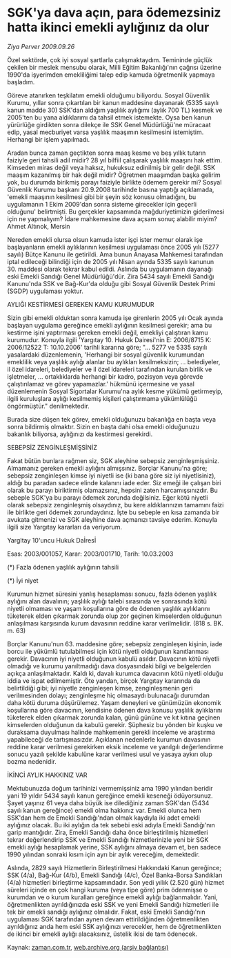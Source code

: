 # SGK'ya dava açın, para ödemezsiniz hatta ikinci emekli aylığınız da olur

*Ziya Perver 2009.09.26*

<tr><td class="metin" colspan="2" style="padding-top: 20px; padding-left: 5px; padding-right: 10px;">Özel sektörde, çok iyi sosyal şartlarla çalışmaktaydım. Temininde güçlük çekilen bir meslek mensubu olarak, Milli Eğitim Bakanlığı'nın çağrısı üzerine 1990'da işyerimden emekliliğimi talep edip kamuda öğretmenlik yapmaya başladım.</td></tr><tr><td class="metin" colspan="2" style="padding-top: 20px; padding-left: 5px; padding-right: 10px;"><p>Göreve atanırken teşkilatım emekli olduğumu biliyordu. Sosyal Güvenlik Kurumu, yıllar sonra çıkartılan bir kanun maddesine dayanarak (5335 sayılı kanun madde 30) SSK'dan aldığım yaşlılık aylığımı (aylık 700 TL) kesmek ve 2005'ten bu yana aldıklarımı da tahsil etmek istemekte. Oysa ben kanun yürürlüğe girdikten sonra dilekçe ile SSK Genel Müdürlüğü'ne müracaat edip, yasal mecburiyet varsa yaşlılık maaşımın kesilmesini istemiştim. Herhangi bir işlem yapılmadı.
<p> Aradan bunca zaman geçtikten sonra maaş kesme ve beş yıllık tutarın faiziyle geri tahsili adil midir? 28 yıl bilfiil çalışarak yaşlılık maaşını hak ettim. Kimseden miras değil veya haksız, hukuksuz edinilmiş bir gelir değil. SSK maaşım kazanılmış bir hak değil midir? Öğretmen maaşımdan başka gelirim yok, bu durumda birikmiş parayı faiziyle birlikte ödemem gerekir mi? Sosyal Güvenlik Kurumu başkanı 20.9.2008 tarihinde basına yaptığı açıklamada, 'emekli maaşının kesilmesi gibi bir şeyin söz konusu olmadığını, bu uygulamanın 1 Ekim 2009'dan sonra sisteme girecekler için geçerli olduğunu' belirtmişti. Bu gerçekler kapsamında mağduriyetimizin giderilmesi için ne yapmalıyım? İdare mahkemesine dava açsam sonuç alabilir miyim? Ahmet Altınok, Mersin
<p>Nereden emekli olursa olsun kamuda ister işçi ister memur olarak işe başlayanların emekli aylıklarının kesilmesi uygulaması önce 2005 yılı (5277 sayılı) Bütçe Kanunu ile getirildi. Ama bunun Anayasa Mahkemesi tarafından iptal edileceği bilindiği için de 2005 yılı Nisan ayında 5335 sayılı kanunun 30. maddesi olarak tekrar kabul edildi. Aslında bu uygulamanın dayanağı eski Emekli Sandığı Genel Müdürlüğü'dür. Zira 5434 sayılı Emekli Sandığı Kanunu'nda SSK ve Bağ-Kur'da olduğu gibi Sosyal Güvenlik Destek Primi (SGDP) uygulaması yoktur.
<p>AYLIĞI KESTİRMESİ GEREKEN KAMU KURUMUDUR
<p>Sizin gibi emekli olduktan sonra kamuda işe girenlerin 2005 yılı Ocak ayında başlayan uygulama gereğince emekli aylığının kesilmesi gerekir; ama bu kestirme işini yaptırması gereken emekli değil, emekliyi çalıştıran kamu kurumudur. Konuyla ilgili 'Yargıtay 10. Hukuk Dairesi'nin E: 2006/8715 K: 2006/12522 T: 10.10.2006' tarihli kararına göre; "... 5277 ve 5335 sayılı yasalardaki düzenlemenin, 'Herhangi bir sosyal güvenlik kurumundan emeklilik veya yaşlılık aylığı alanlar bu aylıkları kesilmeksizin; ... belediyeler, il özel idareleri, belediyeler ve il özel idareleri tarafından kurulan birlik ve işletmeler, ... ortaklıklarda herhangi bir kadro, pozisyon veya görevde çalıştırılamaz ve görev yapamazlar.' hükmünü içermesine ve yasal düzenlemenin Sosyal Sigortalar Kurumu'na aylık kesme yükümü getirmeyip, ilgili kuruluşlara aylığı kesilmemiş kişileri çalıştırmama yükümlülüğü öngörmüştür." denilmektedir.
<p> Burada size düşen tek görev, emekli olduğunuzu bakanlığa en başta veya sonra bildirmiş olmaktır. Sizin en başta dahi olsa emekli olduğunuzu bakanlık biliyorsa, aylığınızı da kestirmesi gerekirdi.
<p>SEBEPSİZ ZENGİNLEŞMİŞSİNİZ
<p>Fakat bütün bunlara rağmen siz, SGK aleyhine sebepsiz zenginleşmişsiniz. Almamanız gereken emekli aylığını almışsınız. Borçlar Kanunu'na göre; sebepsiz zenginleşen kimse iyi niyetli ise (ki bana göre siz iyi niyetlisiniz), aldığı bu paradan sadece elinde kalanını iade eder. Siz emeği ile çalışan biri olarak bu parayı biriktirmiş olamazsınız, hepsini zaten harcamışsınızdır. Bu sebeple SGK'ya bu parayı ödemek zorunda değilsiniz. Eğer kötü niyetli olarak sebepsiz zenginleşmiş olsaydınız, bu kere aldıklarınızın tamamını faizi ile birlikte geri ödemek zorundaydınız. İşte bu sebeple en kısa zamanda bir avukata gitmenizi ve SGK aleyhine dava açmanızı tavsiye ederim. Konuyla ilgili size Yargıtay kararları da veriyorum.
<p>YargItay 10'uncu Hukuk Daİresİ
<p>Esas: 2003/001057, Karar: 2003/001710, Tarih: 10.03.2003
<p> (*) Fazla ödenen yaşlılık aylığının tahsili
<p> (*) İyi niyet
<p> Kurumun hizmet süresini yanlış hesaplaması sonucu, fazla ödenen yaşlılık aylığını alan davalının; yaşlılık aylığı talebi sırasında ve sonrasında kötü niyetli olmaması ve yaşam koşullarına göre de ödenen yaşlılık aylıklarını tüketerek elden çıkarmak zorunda olup zor geçinen kimselerden olduğunun anlaşılması karşısında kurum davasının reddine karar verilmelidir. (818 s. BK. m. 63)
<p> Borçlar Kanunu'nun 63. maddesine göre; sebepsiz zenginleşen kişinin, iade borcu ile yükümlü tutulabilmesi için kötü niyetli olduğunun kanıtlanması gerekir. Davacının iyi niyetli olduğunun kabulü asıldır. Davacının kötü niyetli olmadığı ve kurumu yanıltmadığı dava dosyasındaki bilgi ve belgelerden açıkça anlaşılmaktadır. Kaldı ki, davalı kurumca davacının kötü niyetli olduğu iddia ve ispat edilmemiştir. Öte yandan, birçok Yargıtay kararında da belirtildiği gibi; iyi niyetle zenginleşen kimse, zenginleşmenin geri verilmesinden dolayı; zenginleşme hiç olmasaydı bulunacağı durumdan daha kötü duruma düşürülemez. Yaşam deneyleri ve günümüzün ekonomik koşullarına göre davacının, kendisine ödenen dava konusu yaşlılık aylıklarını tüketerek elden çıkarmak zorunda kalan, günü gününe ve kıt kıtına geçinen kimselerden olduğunun da kabulü gerekir. Şüphesiz bu yönden bir kuşku ve duraksama duyulması halinde mahkemenin gerekli inceleme ve araştırma yapabileceği de tartışmasızdır. Açıklanan nedenlerle kurumun davasının reddine karar verilmesi gerekirken eksik inceleme ve yanılgılı değerlendirme sonucu yazılı şekilde kabulüne karar verilmesi usul ve yasaya aykırı olup bozma nedenidir.
<p>İKİNCİ AYLIK HAKKINIZ VAR
<p>Mektubunuzda doğum tarihinizi vermemişsiniz ama 1990 yılından beridir yani 19 yıldır 5434 sayılı kanun gereğince emekli keseneği ödüyorsunuz. Şayet yaşınız 61 veya daha büyük ise dilediğiniz zaman SGK'dan (5434 sayılı kanun gereğince) emekli olma hakkınız var. Emekli olunca hem SSK'dan hem de Emekli Sandığı'ndan olmak kaydıyla iki adet emekli aylığınız olacak. Bu iki aylığın da tek sebebi eski adıyla Emekli Sandığı'nın garip mantığıdır. Zira, Emekli Sandığı daha önce birleştirilmiş hizmetleri tekrar değerlendirip SSK ve Emekli Sandığı hizmetlerinizle yeni bir SGK emekli aylığı hesaplamak yerine, SSK aylığını almaya devam et, ben sadece 1990 yılından sonraki kısım için ayrı bir aylık vereceğim, demektedir.
<p> Aslında, 2829 sayılı Hizmetlerin Birleştirilmesi Hakkındaki Kanun gereğince; SSK (4/a), Bağ-Kur (4/b), Emekli Sandığı (4/c), Özel Banka-Borsa Sandıkları (4/a) hizmetleri birleştirme kapsamındadır. Son yedi yıllık (2.520 gün) hizmet süreleri içinde en çok hangi kuruma (veya tipe göre) prim ödenmişse o kurumdan ve o kurum kuralları gereğince emekli aylığı bağlanmalıdır. Yani, öğretmenlikten ayrıldığınızda eski SSK ve yeni Emekli Sandığı hizmetleri ile tek bir emekli sandığı aylığınız olmalıdır. Fakat, eski Emekli Sandığı'nın uygulaması SGK tarafından aynen devam ettirildiğinden öğretmenlikten ayrıldığınız anda hem eski SSK aylığınızı verecekler, hem de öğretmenlikten de ikinci bir emekli aylığı alacaksınız, üstelik ikisi de tam ödenecek. <br/></p></p></p></p></p></p></p></p></p></p></p></p></p></p></p></p></p></td></tr>

Kaynak: [zaman.com.tr](http://zaman.com.tr/yazar.do?yazino=896431), [web.archive.org (arşiv bağlantısı)](http://web.archive.org/web/20091028145808/http://www.zaman.com.tr:80/yazar.do?yazino=896431)

